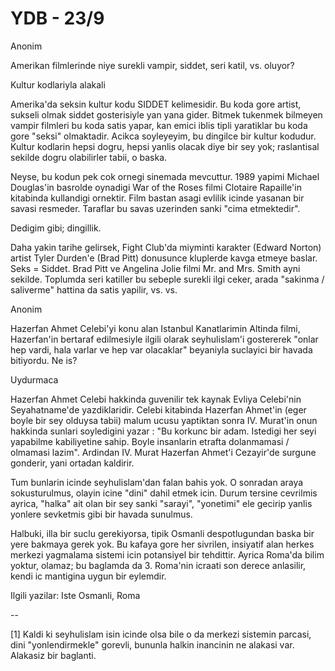 # YDB - 23/9

Anonim

Amerikan filmlerinde niye surekli vampir, siddet, seri katil, vs. oluyor?

Kultur kodlariyla alakali

Amerika'da seksin kultur kodu SIDDET kelimesidir. Bu koda gore artist, sukseli olmak siddet gosterisiyle yan yana gider. Bitmek tukenmek bilmeyen vampir filmleri bu koda satis yapar, kan emici iblis tipli yaratiklar bu koda gore "seksi" olmaktadir. Acikca soyleyeyim, bu dingilce bir kultur kodudur. Kultur kodlarin hepsi dogru, hepsi yanlis olacak diye bir sey yok; raslantisal sekilde dogru olabilirler tabii, o baska.

Neyse, bu kodun pek cok ornegi sinemada mevcuttur. 1989 yapimi Michael Douglas'in basrolde oynadigi War of the Roses filmi Clotaire Rapaille'in kitabinda kullandigi ornektir. Film bastan asagi evlilik icinde yasanan bir savasi resmeder. Taraflar bu savas uzerinden sanki "cima etmektedir".

Dedigim gibi; dingillik.

Daha yakin tarihe gelirsek, Fight Club'da miyminti karakter (Edward Norton) artist Tyler Durden'e (Brad Pitt) donusunce kluplerde kavga etmeye baslar. Seks = Siddet. Brad Pitt ve Angelina Jolie filmi Mr. and Mrs. Smith ayni sekilde. Toplumda seri katiller bu sebeple surekli ilgi ceker, arada "sakinma / saliverme" hattina da satis yapilir, vs. vs.

Anonim

Hazerfan Ahmet Celebi'yi konu alan Istanbul Kanatlarimin Altinda filmi, Hazerfan'in bertaraf edilmesiyle ilgili olarak seyhulislam'i gostererek "onlar hep vardi, hala varlar ve hep var olacaklar" beyaniyla suclayici bir havada bitiyordu. Ne is?

Uydurmaca

Hazerfan Ahmet Celebi hakkinda guvenilir tek kaynak Evliya Celebi'nin Seyahatname'de yazdiklaridir. Celebi kitabinda Hazerfan Ahmet'in (eger boyle bir sey olduysa tabii) malum ucusu yaptiktan sonra IV. Murat'in onun hakkinda sunlari soyledigini yazar : "Bu korkunc bir adam. Istedigi her seyi yapabilme kabiliyetine sahip. Boyle insanlarin etrafta dolanmamasi / olmamasi lazim". Ardindan IV. Murat Hazerfan Ahmet'i Cezayir'de surgune gonderir, yani ortadan kaldirir.

Tum bunlarin icinde seyhulislam'dan falan bahis yok. O sonradan araya sokusturulmus, olayin icine "dini" dahil etmek icin. Durum tersine cevrilmis ayrica, "halka" ait olan bir sey sanki "sarayi", "yonetimi" ele gecirip yanlis yonlere sevketmis gibi bir havada sunulmus.

Halbuki, illa bir suclu gerekiyorsa, tipik Osmanli despotlugundan baska bir yere bakmaya gerek yok. Bu kafaya gore her sivrilen, insiyatif alan herkes merkezi yagmalama sistemi icin potansiyel bir tehdittir. Ayrica Roma'da bilim yoktur, olamaz; bu baglamda da 3. Roma'nin icraati son derece anlasilir, kendi ic mantigina uygun bir eylemdir.

Ilgili yazilar: Iste Osmanli, Roma

--

[1] Kaldi ki seyhulislam isin icinde olsa bile o da merkezi sistemin parcasi, dini "yonlendirmekle" gorevli, bununla halkin inancinin ne alakasi var. Alakasiz bir baglanti.
